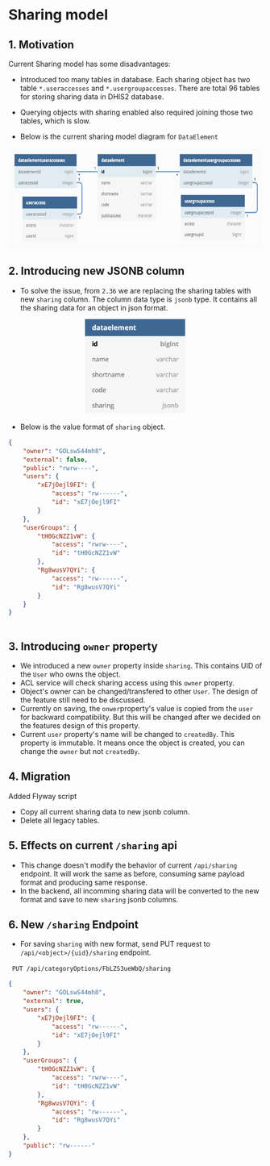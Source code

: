 # Sharing model

## 1. Motivation
Current Sharing model has some disadvantages:
- Introduced too many tables in database. Each sharing object has two table `*.useraccesses` and `*.usergroupaccesses`. There are total 96 tables for storing sharing data in DHIS2 database.
- Querying objects with sharing enabled also required joining those two tables, which is slow.

- Below is the current sharing model diagram for `DataElement`
<p align="center">
<img src="resources/images/dataelement_with_legacy_sharing.png" alt="drawing" width="600" height="200"/>
</p>

## 2. Introducing new JSONB column
- To solve the issue, from `2.36` we are replacing the sharing tables with new `sharing` column. The column data type is `jsonb` type. It contains all the sharing data for an object in json format.
<p align="center">
<img src="resources/images/dataelement_with_sharing.png" alt="drawing" width="200" />
</p>

- Below is the value format of `sharing` object.

```json
{
    "owner": "GOLswS44mh8",
    "external": false,
    "public": "rwrw----",
    "users": {
        "xE7jOejl9FI": {
            "access": "rw------",
            "id": "xE7jOejl9FI"
        }
    },
    "userGroups": {
        "tH0GcNZZ1vW": {
            "access": "rwrw----",
            "id": "tH0GcNZZ1vW"
        },
        "Rg8wusV7QYi": {
            "access": "rw------",
            "id": "Rg8wusV7QYi"
        }
    }
}
    
```
## 3. Introducing  `owner` property
- We introduced a new `owner` property inside `sharing`. This contains UID of the `User` who owns the object. 
- ACL service will check sharing access using this `owner` property.
- Object's owner can be changed/transfered to other `User`. The design of the feature still need to be discussed.
- Currently on saving, the `onwer`property's value is copied from the `user` for backward compatibility. But this will be changed after we decided on the features design of this property.
- Current `user` property's name will be changed to `createdBy`. This property is  immutable. It means once the object is created, you can change the `owner` but not `createdBy`.

## 4. Migration
Added Flyway script
- Copy all current sharing data to new jsonb column.
- Delete all legacy tables.

## 5. Effects on current `/sharing` api
- This change doesn't modify the behavior of current `/api/sharing` endpoint. It will work the same as before, consuming same payload format and producing same response.
- In the backend, all incomming sharing data will be converted to the new format and save to new `sharing` jsonb columns.

## 6. New `/sharing` Endpoint
- For saving `sharing` with new format, send PUT request to `/api/<object>/{uid}/sharing` endpoint.

` PUT /api/categoryOptions/FbLZS3ueWbQ/sharing`

```json
{
    "owner": "GOLswS44mh8",
    "external": true,
    "users": {
        "xE7jOejl9FI": {
            "access": "rw------",
            "id": "xE7jOejl9FI"
        }
    },
    "userGroups": {
        "tH0GcNZZ1vW": {
            "access": "rwrw----",
            "id": "tH0GcNZZ1vW"
        },
        "Rg8wusV7QYi": {
            "access": "rw------",
            "id": "Rg8wusV7QYi"
        }
    },
    "public": "rw------"
}
```



